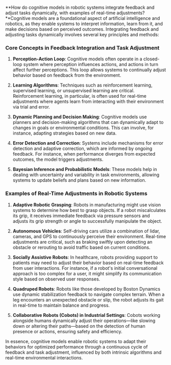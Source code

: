 **How do cognitive models in robotic systems integrate feedback and adjust tasks dynamically, with examples of real-time adjustments?**Cognitive models are a foundational aspect of artificial intelligence and robotics, as they enable systems to interpret information, learn from it, and make decisions based on perceived outcomes. Integrating feedback and adjusting tasks dynamically involves several key principles and methods:

### Core Concepts in Feedback Integration and Task Adjustment

1. **Perception-Action Loop**: Cognitive models often operate in a closed-loop system where perception influences actions, and actions in turn affect further perceptions. This loop allows systems to continually adjust behavior based on feedback from the environment.

2. **Learning Algorithms**: Techniques such as reinforcement learning, supervised learning, or unsupervised learning are critical. Reinforcement learning, in particular, is often used for real-time adjustments where agents learn from interacting with their environment via trial and error.

3. **Dynamic Planning and Decision Making**: Cognitive models use planners and decision-making algorithms that can dynamically adapt to changes in goals or environmental conditions. This can involve, for instance, adapting strategies based on new data.

4. **Error Detection and Correction**: Systems include mechanisms for error detection and adaptive correction, which are informed by ongoing feedback. For instance, when performance diverges from expected outcomes, the model triggers adjustments.

5. **Bayesian Inference and Probabilistic Models**: These models help in dealing with uncertainty and variability in task environments, allowing systems to update beliefs and plans based on new information.

### Examples of Real-Time Adjustments in Robotic Systems

1. **Adaptive Robotic Grasping**: Robots in manufacturing might use vision systems to determine how best to grasp objects. If a robot miscalculates its grip, it receives immediate feedback via pressure sensors and adjusts its grip strength or angle to successfully manipulate the object.

2. **Autonomous Vehicles**: Self-driving cars utilize a combination of lidar, cameras, and GPS to continuously perceive their environment. Real-time adjustments are critical, such as braking swiftly upon detecting an obstacle or rerouting to avoid traffic based on current conditions.

3. **Socially Assistive Robots**: In healthcare, robots providing support to patients may need to adjust their behavior based on real-time feedback from user interactions. For instance, if a robot's initial conversational approach is too complex for a user, it might simplify its communication style based on observed user responses.

4. **Quadruped Robots**: Robots like those developed by Boston Dynamics use dynamic stabilization feedback to navigate complex terrain. When a leg encounters an unexpected obstacle or slip, the robot adjusts its gait in real-time to maintain balance and progress.

5. **Collaborative Robots (Cobots) in Industrial Settings**: Cobots working alongside humans dynamically adjust their operations—like slowing down or altering their paths—based on the detection of human presence or actions, ensuring safety and efficiency.

In essence, cognitive models enable robotic systems to adapt their behaviors for optimized performance through a continuous cycle of feedback and task adjustment, influenced by both intrinsic algorithms and real-time environmental interactions.